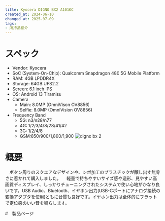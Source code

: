```yaml
---
title: Kyocera DIGNO BX2 A101KC
created_at: 2024-06-10
changed_at: 2025-07-09
tags:
- 所持品紹介
---
```


# スペック
- Vendor: Kyocera
- SoC (System-On-Chip): Qualcomm Snapdragon 480 5G Mobile Platform
- RAM: 4GB LPDDR4X
- Storage: 64GB UFS2.2
- Screen: 6.1 inch IPS
- OS: Android 13 Tiramisu
- Camera
  - Main: 8.0MP (OmniVison OV8856)
  - Selfie: 8.0MP (OmniVision OV8856)
- Frequency Band
  - 5G: n3/n28/n77
  - 4G: 1/2/3/4/8/28/41/42
  - 3G: 1/2/4/8
  - GSM:850/900/1,800/1,900
![digno bx 2](https://minio.zuiho.moe/media_attachments/files/112/589/681/750/094/778/original/165ee9daa6943640.jpg)

# 概要
　ボタン周りのスクエアなデザインや、シボ加工のプラスチックが醸し出す無骨さに惹かれて購入しました。
　軽量で持ちやすいサイズ感や造形、見やすい高画質ディスプレイ、しっかりチューニングされたシステムで使い心地がかなり良いです。USB Audio、Bluetooth、イヤホン出力(USB-Cポートにアナログ接続の変換アダプタを使用)ともに音質も良好です。イヤホン出力は全体的にフラットで定位感のいい音を鳴らします。

#　製品ページ